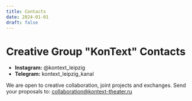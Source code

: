 ```yaml
---
title: Contacts
date: 2024-01-01
draft: false
---
```

# Creative Group "KonText" Contacts

* **Instagram:** [](https://instagram.com/kontext_theater)@kontext_leipzig
* **Telegram:** kontext_leipzig_kanal[](https://t.me/kontext_news)

We are open to creative collaboration, joint projects and exchanges. Send your proposals to: collaboration@kontext-theater.ru